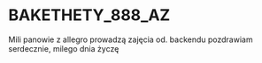 # BAKETHETY_888_AZ
Mili panowie z allegro prowadzą zajęcia od. backendu pozdrawiam serdecznie, milego dnia życzę
